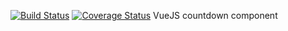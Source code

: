 [![Build Status](https://travis-ci.org/maksimovicdanijel/vue-countdown.svg?branch=master)](https://travis-ci.org/maksimovicdanijel/vue-countdown)
[![Coverage Status](https://coveralls.io/repos/github/maksimovicdanijel/vue-countdown/badge.svg?branch=development)](https://coveralls.io/github/maksimovicdanijel/vue-countdown?branch=development)
VueJS countdown component